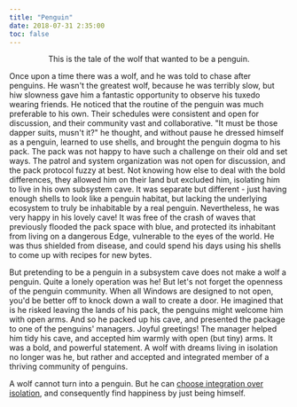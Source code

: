 ```yaml
---
title: "Penguin"
date: 2018-07-31 2:35:00
toc: false
---
```


<p style="text-align:center">This is the tale of the wolf that wanted to be a penguin.</p>

Once upon a time there was a wolf, and he was told to chase after penguins. He wasn't the greatest wolf, because he was terribly slow, but hiw slowness gave him a fantastic opportunity to observe his tuxedo wearing friends. He noticed that the routine of the penguin was much preferable to his own. Their schedules were consistent and open for discussion, and their community vast and collaborative. "It must be those dapper suits, musn't it?" he thought, and without pause he dressed himself as a penguin, learned to use shells, and brought the penguin dogma to his pack. The pack was not happy to have such a challenge on their old and set ways. The patrol and system organization was not open for discussion, and the pack protocol fuzzy at best. Not knowing how else to deal with the bold differences, they allowed him on their land but excluded him, isolating him to live in his own subsystem cave. It was separate but different - just having enough shells to look like a penguin habitat, but lacking the underlying ecosystem to truly be inhabitable by a real penguin. Nevertheless, he was very happy in his lovely cave! It was free of the crash of waves that previously flooded the pack space with blue, and protected its inhabitant from living on a dangerous Edge, vulnerable to the eyes of the world.  He was thus shielded from disease, and could spend his days using his shells to come up with recipes for new bytes. 

But pretending to be a penguin in a subsystem cave does not make a wolf a penguin. Quite a lonely operation was he! But let's not forget the openness of the penguin community. When all Windows are designed to not open, you'd be better off to knock down a wall to create a door. He imagined that is he risked leaving the lands of his pack, the penguins might welcome him with open arms. And so he packed up his cave, and presented the package to one of the penguins' managers. Joyful greetings! The manager helped him tidy his cave, and accepted him warmly with open (but tiny) arms. It was a bold, and powerful statement. A wolf with dreams living in isolation no longer was he, but rather and accepted and integrated member of a thriving community of penguins.

A wolf cannot turn into a penguin. But he can <a target="_blank" href="https://www.omgubuntu.co.uk/2018/07/install-powershell-ubuntu-linux-snap">choose integration over isolation</a>, and consequently find happiness by just being himself.
